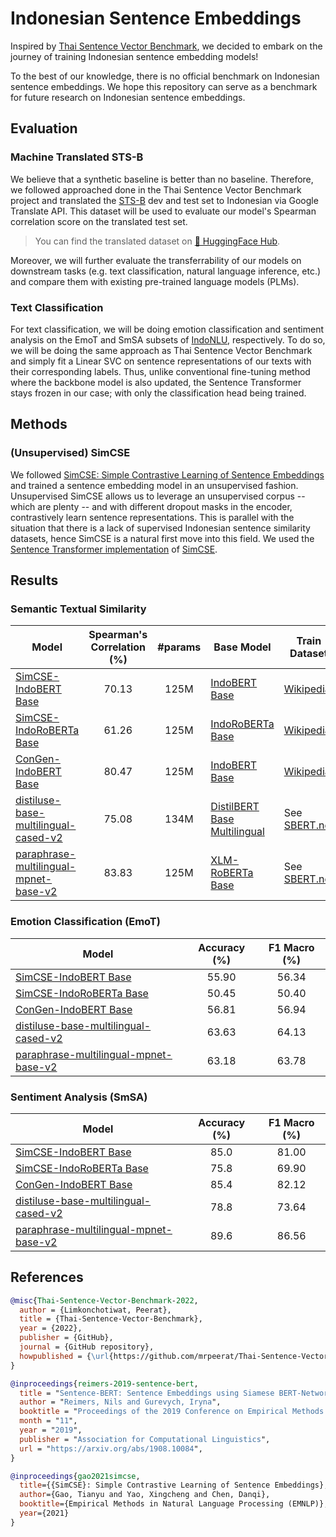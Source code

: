 # Indonesian Sentence Embeddings

Inspired by [Thai Sentence Vector Benchmark](https://github.com/mrpeerat/Thai-Sentence-Vector-Benchmark), we decided to embark on the journey of training Indonesian sentence embedding models!

To the best of our knowledge, there is no official benchmark on Indonesian sentence embeddings. We hope this repository can serve as a benchmark for future research on Indonesian sentence embeddings.

## Evaluation

### Machine Translated STS-B

We believe that a synthetic baseline is better than no baseline. Therefore, we followed approached done in the Thai Sentence Vector Benchmark project and translated the [STS-B](https://github.com/facebookresearch/SentEval) dev and test set to Indonesian via Google Translate API. This dataset will be used to evaluate our model's Spearman correlation score on the translated test set.

> You can find the translated dataset on [🤗 HuggingFace Hub](https://huggingface.co/datasets/LazarusNLP/stsb_mt_id).

Moreover, we will further evaluate the transferrability of our models on downstream tasks (e.g. text classification, natural language inference, etc.) and compare them with existing pre-trained language models (PLMs).

### Text Classification

For text classification, we will be doing emotion classification and sentiment analysis on the EmoT and SmSA subsets of [IndoNLU](https://huggingface.co/datasets/indonlp/indonlu), respectively. To do so, we will be doing the same approach as Thai Sentence Vector Benchmark and simply fit a Linear SVC on sentence representations of our texts with their corresponding labels. Thus, unlike conventional fine-tuning method where the backbone model is also updated, the Sentence Transformer stays frozen in our case; with only the classification head being trained.

## Methods

### (Unsupervised) SimCSE

We followed [SimCSE: Simple Contrastive Learning of Sentence Embeddings](https://arxiv.org/abs/2104.08821) and trained a sentence embedding model in an unsupervised fashion. Unsupervised SimCSE allows us to leverage an unsupervised corpus -- which are plenty -- and with different dropout masks in the encoder, contrastively learn sentence representations. This is parallel with the situation that there is a lack of supervised Indonesian sentence similarity datasets, hence SimCSE is a natural first move into this field. We used the [Sentence Transformer implementation](https://www.sbert.net/examples/unsupervised_learning/README.html#simcse) of [SimCSE](https://github.com/princeton-nlp/SimCSE).

## Results

### Semantic Textual Similarity

| Model                                                                                                                       | Spearman's Correlation (%) | #params | Base Model                                                                                | Train Dataset                                                                     |
| --------------------------------------------------------------------------------------------------------------------------- | :------------------------: | :-----: | ----------------------------------------------------------------------------------------- | --------------------------------------------------------------------------------- |
| [SimCSE-IndoBERT Base](https://huggingface.co/LazarusNLP/simcse-indobert-base)                                              |           70.13            |  125M   | [IndoBERT Base](https://huggingface.co/indobenchmark/indobert-base-p1)                    | [Wikipedia](https://huggingface.co/datasets/LazarusNLP/wikipedia_id_20230520)     |
| [SimCSE-IndoRoBERTa Base](https://huggingface.co/LazarusNLP/simcse-indoroberta-base)                                        |           61.26            |  125M   | [IndoRoBERTa Base](https://huggingface.co/flax-community/indonesian-roberta-base)         | [Wikipedia](https://huggingface.co/datasets/LazarusNLP/wikipedia_id_20230520)     |
| [ConGen-IndoBERT Base](https://huggingface.co/LazarusNLP/congen-indobert-base)                                              |           80.47            |  125M   | [IndoBERT Base](https://huggingface.co/indobenchmark/indobert-base-p1)                    | [Wikipedia](https://huggingface.co/datasets/LazarusNLP/wikipedia_id_20230520)     |
| [distiluse-base-multilingual-cased-v2](https://huggingface.co/sentence-transformers/distiluse-base-multilingual-cased-v2)   |           75.08            |  134M   | [DistilBERT Base Multilingual](https://huggingface.co/distilbert-base-multilingual-cased) | See [SBERT.net](https://www.sbert.net/docs/pretrained_models.html#model-overview) |
| [paraphrase-multilingual-mpnet-base-v2](https://huggingface.co/sentence-transformers/paraphrase-multilingual-mpnet-base-v2) |           83.83            |  125M   | [XLM-RoBERTa Base](https://huggingface.co/xlm-roberta-base)                               | See [SBERT.net](https://www.sbert.net/docs/pretrained_models.html#model-overview) |

### Emotion Classification (EmoT)

| Model                                                                                                                       | Accuracy (%) | F1 Macro (%) |
| --------------------------------------------------------------------------------------------------------------------------- | :----------: | :----------: |
| [SimCSE-IndoBERT Base](https://huggingface.co/LazarusNLP/simcse-indobert-base)                                              |    55.90     |    56.34     |
| [SimCSE-IndoRoBERTa Base](https://huggingface.co/LazarusNLP/simcse-indoroberta-base)                                        |    50.45     |    50.40     |
| [ConGen-IndoBERT Base](https://huggingface.co/LazarusNLP/congen-indobert-base)                                              |    56.81     |    56.94     |
| [distiluse-base-multilingual-cased-v2](https://huggingface.co/sentence-transformers/distiluse-base-multilingual-cased-v2)   |    63.63     |    64.13     |
| [paraphrase-multilingual-mpnet-base-v2](https://huggingface.co/sentence-transformers/paraphrase-multilingual-mpnet-base-v2) |    63.18     |    63.78     |

### Sentiment Analysis (SmSA)

| Model                                                                                                                       | Accuracy (%) | F1 Macro (%) |
| --------------------------------------------------------------------------------------------------------------------------- | :----------: | :----------: |
| [SimCSE-IndoBERT Base](https://huggingface.co/LazarusNLP/simcse-indobert-base)                                              |     85.0     |    81.00     |
| [SimCSE-IndoRoBERTa Base](https://huggingface.co/LazarusNLP/simcse-indoroberta-base)                                        |     75.8     |    69.90     |
| [ConGen-IndoBERT Base](https://huggingface.co/LazarusNLP/congen-indobert-base)                                              |     85.4     |    82.12     |
| [distiluse-base-multilingual-cased-v2](https://huggingface.co/sentence-transformers/distiluse-base-multilingual-cased-v2)   |     78.8     |    73.64     |
| [paraphrase-multilingual-mpnet-base-v2](https://huggingface.co/sentence-transformers/paraphrase-multilingual-mpnet-base-v2) |     89.6     |    86.56     |

## References

```bibtex
@misc{Thai-Sentence-Vector-Benchmark-2022,
  author = {Limkonchotiwat, Peerat},
  title = {Thai-Sentence-Vector-Benchmark},
  year = {2022},
  publisher = {GitHub},
  journal = {GitHub repository},
  howpublished = {\url{https://github.com/mrpeerat/Thai-Sentence-Vector-Benchmark}}
}
```

```bibtex
@inproceedings{reimers-2019-sentence-bert,
  title = "Sentence-BERT: Sentence Embeddings using Siamese BERT-Networks",
  author = "Reimers, Nils and Gurevych, Iryna",
  booktitle = "Proceedings of the 2019 Conference on Empirical Methods in Natural Language Processing",
  month = "11",
  year = "2019",
  publisher = "Association for Computational Linguistics",
  url = "https://arxiv.org/abs/1908.10084",
}
```

```bibtex
@inproceedings{gao2021simcse,
  title={{SimCSE}: Simple Contrastive Learning of Sentence Embeddings},
  author={Gao, Tianyu and Yao, Xingcheng and Chen, Danqi},
  booktitle={Empirical Methods in Natural Language Processing (EMNLP)},
  year={2021}
}
```